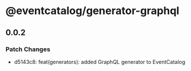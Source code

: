 # @eventcatalog/generator-graphql

## 0.0.2

### Patch Changes

- d5143c8: feat(generators): added GraphQL generator to EventCatalog
